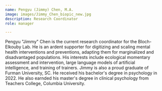 ```yaml
---
name: Pengyu (Jimmy) Chen, M.A.
image: images/Jimmy_Chen_biopic_new.jpg
description: Research Coordinator
role: manager

---
```


Pengyu "Jimmy" Chen is the current research coordinator for the Bloch-Elkouby Lab. He is an ardent supporter for digitizing and scaling mental health interventions and preventions, adapting them for marginalized and disadvantaged populations. His interests include ecological momentary assessment and intervention, large language models of artificial intelligence, and training of trainers. Jimmy is also a proud graduate of Furman University, SC. He received his bachelor's degree in psychology in 2022. He also earnded his master's degree in clinical psychology from Teachers College, Columbia University. 